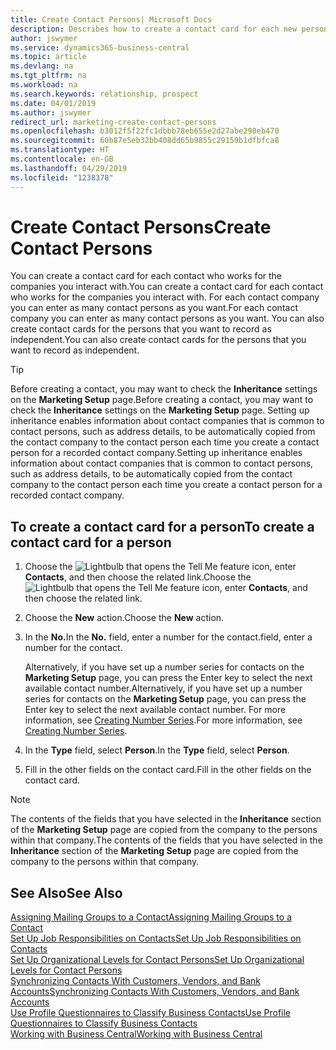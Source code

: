 ```yaml
---
title: Create Contact Persons| Microsoft Docs
description: Describes how to create a contact card for each new person or prospect you interact with or have a business relationship with.
author: jswymer
ms.service: dynamics365-business-central
ms.topic: article
ms.devlang: na
ms.tgt_pltfrm: na
ms.workload: na
ms.search.keywords: relationship, prospect
ms.date: 04/01/2019
ms.author: jswymer
redirect_url: marketing-create-contact-persons
ms.openlocfilehash: b3012f5f22fc1dbbb78eb655e2d27abe290eb470
ms.sourcegitcommit: 60b87e5eb32bb408dd65b9855c29159b1dfbfca8
ms.translationtype: HT
ms.contentlocale: en-GB
ms.lasthandoff: 04/29/2019
ms.locfileid: "1238378"
---
```

# <a name="create-contact-persons"></a><span data-ttu-id="ce36e-103">Create Contact Persons</span><span class="sxs-lookup"><span data-stu-id="ce36e-103">Create Contact Persons</span></span>
<span data-ttu-id="ce36e-104">You can create a contact card for each contact who works for the companies you interact with.</span><span class="sxs-lookup"><span data-stu-id="ce36e-104">You can create a contact card for each contact who works for the companies you interact with.</span></span> <span data-ttu-id="ce36e-105">For each contact company you can enter as many contact persons as you want.</span><span class="sxs-lookup"><span data-stu-id="ce36e-105">For each contact company you can enter as many contact persons as you want.</span></span> <span data-ttu-id="ce36e-106">You can also create contact cards for the persons that you want to record as independent.</span><span class="sxs-lookup"><span data-stu-id="ce36e-106">You can also create contact cards for the persons that you want to record as independent.</span></span>

> [!TIP]  
>   <span data-ttu-id="ce36e-107">Before creating a contact, you may want to check the **Inheritance** settings on the **Marketing Setup** page.</span><span class="sxs-lookup"><span data-stu-id="ce36e-107">Before creating a contact, you may want to check the **Inheritance** settings on the **Marketing Setup** page.</span></span> <span data-ttu-id="ce36e-108">Setting up inheritance enables information about contact companies that is common to contact persons, such as address details, to be automatically copied from the contact company to the contact person each time you create a contact person for a recorded contact company.</span><span class="sxs-lookup"><span data-stu-id="ce36e-108">Setting up inheritance enables information about contact companies that is common to contact persons, such as address details, to be automatically copied from the contact company to the contact person each time you create a contact person for a recorded contact company.</span></span>

## <a name="to-create-a-contact-card-for-a-person"></a><span data-ttu-id="ce36e-109">To create a contact card for a person</span><span class="sxs-lookup"><span data-stu-id="ce36e-109">To create a contact card for a person</span></span>
1. <span data-ttu-id="ce36e-110">Choose the ![Lightbulb that opens the Tell Me feature](media/ui-search/search_small.png "Tell me what you want to do") icon, enter **Contacts**, and then choose the related link.</span><span class="sxs-lookup"><span data-stu-id="ce36e-110">Choose the ![Lightbulb that opens the Tell Me feature](media/ui-search/search_small.png "Tell me what you want to do") icon, enter **Contacts**, and then choose the related link.</span></span>
2. <span data-ttu-id="ce36e-111">Choose the **New** action.</span><span class="sxs-lookup"><span data-stu-id="ce36e-111">Choose the **New** action.</span></span>
3. <span data-ttu-id="ce36e-112">In the **No.**</span><span class="sxs-lookup"><span data-stu-id="ce36e-112">In the **No.**</span></span> <span data-ttu-id="ce36e-113">field, enter a number for the contact.</span><span class="sxs-lookup"><span data-stu-id="ce36e-113">field, enter a number for the contact.</span></span>

    <span data-ttu-id="ce36e-114">Alternatively, if you have set up a number series for contacts on the **Marketing Setup** page, you can press the Enter key to select the next available contact number.</span><span class="sxs-lookup"><span data-stu-id="ce36e-114">Alternatively, if you have set up a number series for contacts on the **Marketing Setup** page, you can press the Enter key to select the next available contact number.</span></span> <span data-ttu-id="ce36e-115">For more information, see [Creating Number Series](ui-create-number-series.md).</span><span class="sxs-lookup"><span data-stu-id="ce36e-115">For more information, see [Creating Number Series](ui-create-number-series.md).</span></span>
4. <span data-ttu-id="ce36e-116">In the **Type** field, select **Person**.</span><span class="sxs-lookup"><span data-stu-id="ce36e-116">In the **Type** field, select **Person**.</span></span>
5. <span data-ttu-id="ce36e-117">Fill in the other fields on the contact card.</span><span class="sxs-lookup"><span data-stu-id="ce36e-117">Fill in the other fields on the contact card.</span></span>

> [!NOTE]  
>   <span data-ttu-id="ce36e-118">The contents of the fields that you have selected in the **Inheritance** section of the **Marketing Setup** page are copied from the company to the persons within that company.</span><span class="sxs-lookup"><span data-stu-id="ce36e-118">The contents of the fields that you have selected in the **Inheritance** section of the **Marketing Setup** page are copied from the company to the persons within that company.</span></span>

## <a name="see-also"></a><span data-ttu-id="ce36e-119">See Also</span><span class="sxs-lookup"><span data-stu-id="ce36e-119">See Also</span></span>
[<span data-ttu-id="ce36e-120">Assigning Mailing Groups to a Contact</span><span class="sxs-lookup"><span data-stu-id="ce36e-120">Assigning Mailing Groups to a Contact</span></span>](marketing-mailing-groups.md#AssignMailGroupContact)  
[<span data-ttu-id="ce36e-121">Set Up Job Responsibilities on Contacts</span><span class="sxs-lookup"><span data-stu-id="ce36e-121">Set Up Job Responsibilities on Contacts</span></span>](marketing-job-responsibilities.md)  
[<span data-ttu-id="ce36e-122">Set Up Organizational Levels for Contact Persons</span><span class="sxs-lookup"><span data-stu-id="ce36e-122">Set Up Organizational Levels for Contact Persons</span></span>](marketing-organizational-levels.md)  
[<span data-ttu-id="ce36e-123">Synchronizing Contacts With Customers, Vendors, and Bank Accounts</span><span class="sxs-lookup"><span data-stu-id="ce36e-123">Synchronizing Contacts With Customers, Vendors, and Bank Accounts</span></span>](marketing-synchronize-contacts-customers-vendors-bank-accounts.md)  
[<span data-ttu-id="ce36e-124">Use Profile Questionnaires to Classify Business Contacts</span><span class="sxs-lookup"><span data-stu-id="ce36e-124">Use Profile Questionnaires to Classify Business Contacts</span></span>](marketing-create-contact-profile-questionnaire.md)  
[<span data-ttu-id="ce36e-125">Working with Business Central</span><span class="sxs-lookup"><span data-stu-id="ce36e-125">Working with Business Central</span></span>](ui-work-product.md)  

